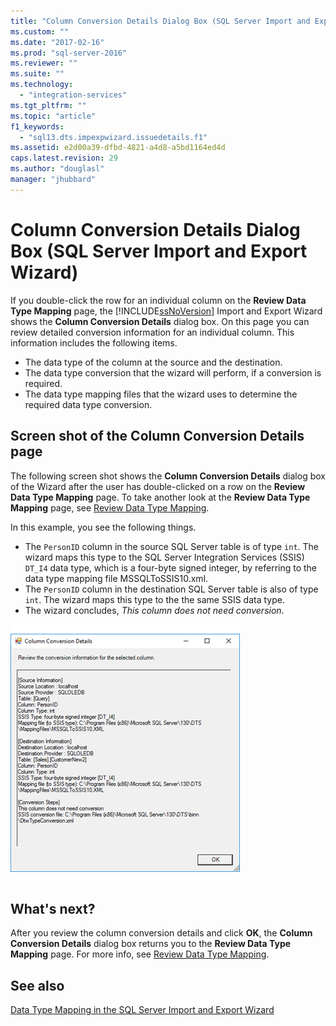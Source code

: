 ```yaml
---
title: "Column Conversion Details Dialog Box (SQL Server Import and Export Wizard) | Microsoft Docs"
ms.custom: ""
ms.date: "2017-02-16"
ms.prod: "sql-server-2016"
ms.reviewer: ""
ms.suite: ""
ms.technology: 
  - "integration-services"
ms.tgt_pltfrm: ""
ms.topic: "article"
f1_keywords: 
  - "sql13.dts.impexpwizard.issuedetails.f1"
ms.assetid: e2d00a39-dfbd-4821-a4d8-a5bd1164ed4d
caps.latest.revision: 29
ms.author: "douglasl"
manager: "jhubbard"
---
```

# Column Conversion Details Dialog Box (SQL Server Import and Export Wizard)
  If you double-click the row for an individual column on the **Review Data Type Mapping** page, the [!INCLUDE[ssNoVersion](../../advanced-analytics/r-services/includes/ssnoversion-md.md)] Import and Export Wizard shows the **Column Conversion Details** dialog box. On this page you can review detailed conversion information for an individual column. This information includes the following items.
-   The data type of the column at the source and the destination.
-   The data type conversion that the wizard will perform, if a conversion is required.
-   The data type mapping files that the wizard uses to determine the required data type conversion. 

## Screen shot of the Column Conversion Details page 
 The following screen shot shows the **Column Conversion Details** dialog box of the Wizard after the user has double-clicked on a row  on the **Review Data Type Mapping** page. To take another look at the **Review Data Type Mapping** page, see [Review Data Type Mapping](../../integration-services/import-export-data/review-data-type-mapping-sql-server-import-and-export-wizard.md).
 
In this example, you see the following things.
-   The `PersonID` column in the source SQL Server table is of type `int`. The wizard maps this type to the SQL Server Integration Services (SSIS) `DT_I4` data type, which is a four-byte signed integer, by referring to the data type mapping file MSSQLToSSIS10.xml.
-   The `PersonID` column in the destination SQL Server table is also of type `int`. The wizard maps this type to the the same SSIS data type.
-   The wizard concludes, *This column does not need conversion*.
 
  
 ![Column conversion page of the Import and Export Wizard](../../integration-services/import-export-data/media/column-conversion.png "Column conversion page of the Import and Export Wizard") 
  
## What's next?  
 After you review the column conversion details and click **OK**, the **Column Conversion Details** dialog box returns you to the **Review Data Type Mapping** page. For more info, see [Review Data Type Mapping](../../integration-services/import-export-data/review-data-type-mapping-sql-server-import-and-export-wizard.md).  

## See also
[Data Type Mapping in the SQL Server Import and Export Wizard](../../integration-services/import-export-data/data-type-mapping-in-the-sql-server-import-and-export-wizard.md)